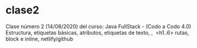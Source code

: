 # clase2
Clase número 2 (14/08/2020) del curso: Java FullStack - (Codo a Codo 4.0)
Estructura, etiquetas básicas, atributos, etiquetas de texto, <a>, <img> <h1..6> rutas, block e inline, netlify/github  					
